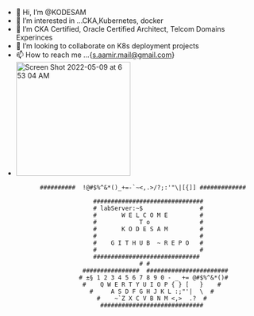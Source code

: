 - 👋 Hi, I’m @KODESAM
- 👀 I’m interested in ...CKA,Kubernetes, docker
- 🌱 I’m CKA Certified, Oracle Certified Architect, Telcom Domains Experinces
- 💞️ I’m looking to collaborate on K8s deployment projects
- 📫 How to reach me ...{s.aamir.mail@gmail.com}
- <img width="230" alt="Screen Shot 2022-05-09 at 6 53 04 AM" src="https://user-images.githubusercontent.com/81068983/167332784-730a03bf-10be-4349-8546-a8e7762cf1ec.png">

<!---
KODESAM/KODESAM is a ✨ special ✨ repository because its `README.md` (this file) appears on your GitHub profile.
You can click the Preview link to take a look at your changes.
--->

              ##########  !@#$%^&*()_+=-`~<,.>/?;:'"\|[{]] #############

                             ###############################
                             # labServer:~$                #
                             #       W E L C O M E         #
                             #            T o              #
                             #       K O D E S A M         #
                             #                             # 
                             #    G I T H U B  ~ R E P O   #
                             #                             #
                             ##############################
                                          # #
                          ################  #######################
                         # ±§ 1 2 3 4 5 6 7 8 9 0 - _ += @#$%^&*()#
                          #    Q W E R T Y U I O P { } [   }    #
                            #     A S D F G H J K L :;"'|  \  #
                              #    ~`Z X C V B N M <,>  .?  #
                               #############################
